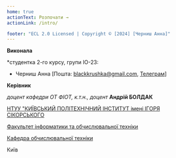 ```yaml
---
home: true
actionText: Розпочати →
actionLink: /intro/

footer: "ECL 2.0 Licensed | Copyright © [2024] [Черниш Анна]"
---
```



**Виконала** 

*студентка 2-го курсу, групи ІО-23:

- <span padding-right:5em></span> Черниш Анна [Пошта: blackkrushka@gmail.com, [Телеграм](https://t.me/babkqa)]

**Керівник**

*доцент кафедри ОТ ФІОТ, к.т.н., доцент*<span padding-right:5em></span> **Андрій БОЛДАК** 

[НТУУ "КИЇВСЬКИЙ ПОЛІТЕХНІЧНИЙ ІНСТИТУТ імені ІГОРЯ СІКОРСЬКОГО](https://kpi.ua/)

[Факультет інформатики та обчислювальної техніки](https://fiot.kpi.ua/)

[Кафедра обчислювальної техніки](https://comsys.kpi.ua/)

Київ
